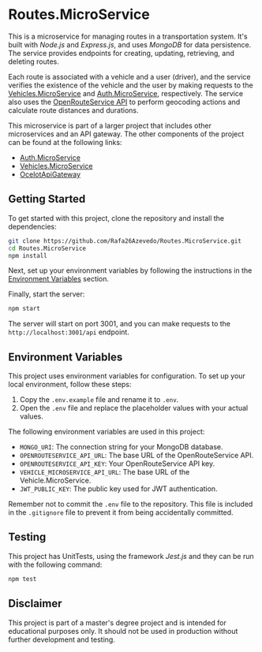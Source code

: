 # Routes.MicroService

This is a microservice for managing routes in a transportation system. It's built with _Node.js_ and _Express.js_, and uses _MongoDB_ for data persistence. The service provides endpoints for creating, updating, retrieving, and deleting routes.

Each route is associated with a vehicle and a user (driver), and the service verifies the existence of the vehicle and the user by making requests to the [Vehicles.MicroService](https://github.com/duartefernandes/Vehicles.MicroService) and [Auth.MicroService](https://github.com/duartefernandes/Auth.MicroService), respectively. The service also uses the [OpenRouteService API](https://openrouteservice.org) to perform geocoding actions and calculate route distances and durations.

This microservice is part of a larger project that includes other microservices and an API gateway. The other components of the project can be found at the following links:
 - [Auth.MicroService](https://github.com/duartefernandes/Auth.MicroService)
 - [Vehicles.MicroService](https://github.com/duartefernandes/Vehicles.MicroService)
 - [OcelotApiGateway](https://github.com/duartefernandes/OcelotApiGateway)

## Getting Started

To get started with this project, clone the repository and install the dependencies:

```bash
git clone https://github.com/Rafa26Azevedo/Routes.MicroService.git
cd Routes.MicroService
npm install
```

Next, set up your environment variables by following the instructions in the [Environment Variables](#environment-variables) section.

Finally, start the server:

```bash
npm start
```

The server will start on port 3001, and you can make requests to the `http://localhost:3001/api` endpoint.

## Environment Variables

This project uses environment variables for configuration. To set up your local environment, follow these steps:

1. Copy the `.env.example` file and rename it to `.env`.
2. Open the `.env` file and replace the placeholder values with your actual values.

The following environment variables are used in this project:

- `MONGO_URI`: The connection string for your MongoDB database.
- `OPENROUTESERVICE_API_URL`: The base URL of the OpenRouteService API.
- `OPENROUTESERVICE_API_KEY`: Your OpenRouteService API key.
- `VEHICLE_MICROSERVICE_API_URL`: The base URL of the Vehicle.MicroService.
- `JWT_PUBLIC_KEY`: The public key used for JWT authentication.

Remember not to commit the `.env` file to the repository. This file is included in the `.gitignore` file to prevent it from being accidentally committed.

## Testing

This project has UnitTests, using the framework _Jest.js_ and they can be run with the following command:

```bash
npm test
```

## Disclaimer

This project is part of a master's degree project and is intended for educational purposes only. It should not be used in production without further development and testing.
